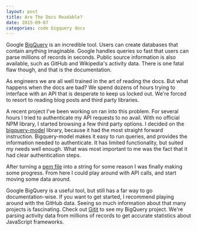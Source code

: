 ```yaml
---
layout: post
title: Are The Docs Readable?
date: 2015-09-07
categories: code bigquery docs
---
```



Google [BigQuery](https://cloud.google.com/bigquery/) is an incredible tool. Users can create databases that contain anything imaginable. Google handles  queries so fast that users can parse millions of records in seconds. Public source information is also available, such as GitHub and Wikipedia's activity data. There is one fatal flaw though, and that is the documentation.

As engineers we are all well trained in the art of reading the docs. But what happens when the docs are bad? We spend dozens of hours trying to interface with an API that is desperate to keep us locked out. We're forced to resort to reading blog posts and third party libraries.

A recent project I've been working on ran into this problem. For several hours I tried to authenticate my API requests to no avail. With no official NPM library, I started browsing a few third party options. I decided on the [bigquery-model](https://www.npmjs.com/package/bigquery-model) library, because it had the most straight forward instruction. Bigquery-model makes it easy to run queries, and provides the information needed to authenticate. It has limited functionality, but suited my needs well enough. What was most important to me was the fact that it had clear authentication steps.

After turning a [pem file](https://en.wikipedia.org/wiki/Privacy-enhanced_Electronic_Mail) into a string for some reason I was finally making some progress. From here I could play around with API calls, and start moving some data around.

Google BigQuery is a useful tool, but still has a far way to go documentation-wise. If you want to get started, I recommend playing around with the GitHub data. Seeing so much information about that many projects is fascinating. Check out [Gitit](https://github.com/Gitit-TGA/Gitit) to see my BigQuery project. We're parsing activity data from millions of records to get accurate statistics about JavaScript frameworks.
